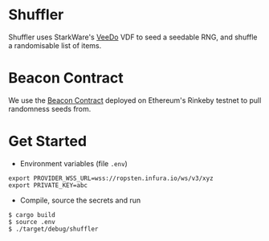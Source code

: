 # Shuffler
Shuffler uses StarkWare's [VeeDo](https://github.com/starkware-libs/veedo) VDF to seed a seedable RNG, and shuffle a randomisable list of items.

# Beacon Contract
We use the [Beacon Contract](https://ropsten.etherscan.io/address/0x79474439753C7c70011C3b00e06e559378bAD040) deployed on Ethereum's Rinkeby testnet to pull randomness seeds from.

# Get Started
* Environment variables (file `.env`)
```
export PROVIDER_WSS_URL=wss://ropsten.infura.io/ws/v3/xyz
export PRIVATE_KEY=abc
```
* Compile, source the secrets and run
```
$ cargo build
$ source .env
$ ./target/debug/shuffler
```
